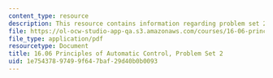 ```yaml
---
content_type: resource
description: This resource contains information regarding problem set 2.
file: https://ol-ocw-studio-app-qa.s3.amazonaws.com/courses/16-06-principles-of-automatic-control-fall-2012/1e75437897499f647baf29d40b0b0093_MIT16_06F12_ProblemsSet_2.pdf
file_type: application/pdf
resourcetype: Document
title: 16.06 Principles of Automatic Control, Problem Set 2
uid: 1e754378-9749-9f64-7baf-29d40b0b0093
---
```

